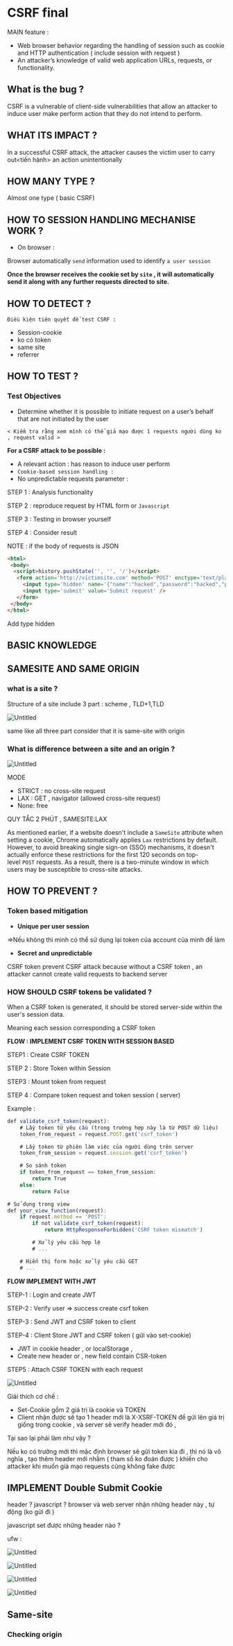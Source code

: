 # CSRF final

MAIN feature : 

- Web browser behavior regarding the handling of session such as cookie and HTTP authentication ( include session with request )
- An attacker’s knowledge of valid web application URLs, requests, or functionality.

## What is the bug  ?

CSRF is a vulnerable of client-side vulnerabilities that  allow an attacker to induce user make perform action that they do not intend to perform. 

## WHAT ITS IMPACT  ?

In a successful CSRF attack, the attacker causes the victim user to carry out<tiến hành> an action unintentionally

## HOW MANY TYPE ?

Almost one type ( basic CSRF) 

## HOW TO SESSION HANDLING MECHANISE WORK ?

- On browser :

Browser automatically `send` information used to identify `a user session` 

**Once the browser receives the cookie set by `site`<Web> , it will automatically send it along with any further requests directed to site.**

## HOW TO DETECT ?

`Điều kiện tiên quyết để test CSRF :` 

- Session-cookie
- ko có token
- same site
- referrer

 

## HOW TO TEST ?

### **Test Objectives**

- Determine whether it is possible to initiate request on a user’s behalf that are not initiated by  the user

`< Kiểm tra rằng xem mình có thể giả mạo được 1 requests người dùng ko , request valid >` 

**For a CSRF attack to be possible :** 

- A relevant action :  has reason to induce user perform
- `Cookie-based session handling :`
- No unpredictable requests parameter :

STEP 1 :  Analysis functionality 

STEP 2  :  reproduce request by HTML form or `Javascript`  

STEP 3  : Testing in browser yourself 

STEP 4 :  Consider result

NOTE  : if the body of  requests  is JSON 

```html
<html>
 <body>
  <script>history.pushState('', '', '/')</script>
   <form action='http://victimsite.com' method='POST' enctype='text/plain'>
     <input type='hidden' name='{"name":"hacked","password":"hacked","padding":"'value='something"}' />
     <input type='submit' value='Submit request' />
   </form>
 </body>
</html>
```

Add type  hidden 

## BASIC KNOWLEDGE

## SAMESITE AND SAME ORIGIN

### what is a site  ?

Structure of a site include 3 part :  scheme  , TLD+1,TLD 

![Untitled](CSRF%20final%204d2f39f66247485c930ad95a524c183a/Untitled.png)

same like all three part  consider that it is same-site with origin 

### What is difference between a site and an origin  ?

![Untitled](CSRF%20final%204d2f39f66247485c930ad95a524c183a/Untitled%201.png)

MODE 

- STRICT : no cross-site request
- LAX : GET , navigator (allowed cross-site request)
- None:  free

QUY TẮC 2 PHÚT ,  SAMESITE:LAX 

As mentioned earlier, if a website doesn't include a `SameSite` attribute when setting a cookie, Chrome automatically applies `Lax` restrictions by default. However, to avoid breaking single sign-on (SSO) mechanisms, it doesn't actually enforce these restrictions for the first 120 seconds on top-level `POST` requests. As a result, there is a two-minute window in which users may be susceptible to cross-site attacks.

## HOW TO PREVENT ?

### Token based mitigation

- **Unique per user session**

⇒Nếu không thì mình có thể sử dụng lại token của account của mình để làm 

- **Secret and unpredictable**

CSRF token prevent CSRF attack because without a CSRF token , an attacker cannot create valid requests to backend server 

### HOW SHOULD CSRF tokens be validated ?

When a CSRF token is generated, it should be stored server-side within the user's session data.

Meaning each session corresponding a CSRF token 

**FLOW : IMPLEMENT CSRF TOKEN WITH SESSION BASED** 

STEP1 :   Create CSRF TOKEN 

STEP 2 :  Store Token within Session 

STEP3 :   Mount token from request 

STEP 4 :  Compare token request and token session ( server) 

Example : 

```jsx
def validate_csrf_token(request):
    # Lấy token từ yêu cầu (trong trường hợp này là từ POST dữ liệu)
    token_from_request = request.POST.get('csrf_token')

    # Lấy token từ phiên làm việc của người dùng trên server
    token_from_session = request.session.get('csrf_token')

    # So sánh token
    if token_from_request == token_from_session:
        return True
    else:
        return False

# Sử dụng trong view
def your_view_function(request):
    if request.method == 'POST':
        if not validate_csrf_token(request):
            return HttpResponseForbidden('CSRF token mismatch')

        # Xử lý yêu cầu hợp lệ
        # ...

    # Hiển thị form hoặc xử lý yêu cầu GET
    # ...

```

**FLOW IMPLEMENT WITH JWT** 

STEP-1 :  Login and create JWT 

STEP-2 :  Verify user ⇒ success create csrf token

STEP-3 :  Send JWT and CSRF token to client 

STEP-4 : Client Store JWT and CSRF token ( gửi vào set-cookie)

- JWT in cookie header , or localStorage ,
- Create new header or ,  new field  contain CSR-token

STEP5 : Attach CSRF TOKEN with each request 

![Untitled](CSRF%20final%204d2f39f66247485c930ad95a524c183a/Untitled%202.png)

Giải thích cơ chế : 

- Set-Cookie gồm 2 giá trị là cookie và TOKEN
- Client nhận được sẽ tạo 1 header mới là X-XSRF-TOKEN để gửi lên giá trị giống trong cookie , và server sẽ verify header mới đó ,

Tại sao lại phải làm như vậy  ? 

Nếu ko có trường mới thì mặc định browser sẽ gửi token kia đi , thì nó là vô nghĩa , tạo thêm header mới nhằm ( tham số ko đoán được ) khiến cho attacker khi muốn giả mạo requests cũng không fake được 

## IMPLEMENT Double Submit Cookie

 header ? javascript ? browser và web server nhận những header này , tự động (ko gửi đi )

javascript set được những header nào ? 

ufw :  

![Untitled](CSRF%20final%204d2f39f66247485c930ad95a524c183a/Untitled%203.png)

![Untitled](CSRF%20final%204d2f39f66247485c930ad95a524c183a/Untitled%204.png)

![Untitled](CSRF%20final%204d2f39f66247485c930ad95a524c183a/Untitled%205.png)

![Untitled](CSRF%20final%204d2f39f66247485c930ad95a524c183a/Untitled%206.png)

## Same-site

### Checking origin